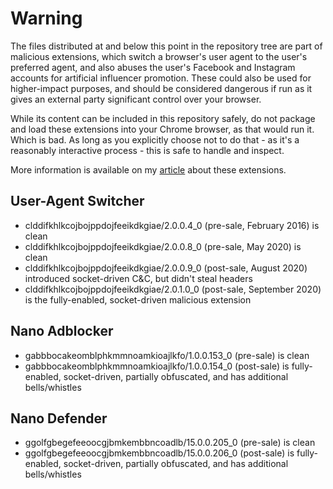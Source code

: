 # Warning

The files distributed at and below this point in the repository tree are part of malicious extensions, which switch a browser's user agent to the user's preferred agent, and also abuses the user's Facebook and Instagram accounts for artificial influencer promotion. These could also be used for higher-impact purposes, and should be considered dangerous if run as it gives an external party significant control over your browser.

While its content can be included in this repository safely, do not package and load these extensions into your Chrome browser, as that would run it. Which is bad. As long as you explicitly choose not to do that - as it's a reasonably interactive process - this is safe to handle and inspect.

More information is available on my [article](https://chris.partridge.tech/2020/extensions-the-next-generation-of-malware/) about these extensions.

## User-Agent Switcher

- clddifkhlkcojbojppdojfeeikdkgiae/2.0.0.4_0 (pre-sale, February 2016) is clean
- clddifkhlkcojbojppdojfeeikdkgiae/2.0.0.8_0 (pre-sale, May 2020) is clean
- clddifkhlkcojbojppdojfeeikdkgiae/2.0.0.9_0 (post-sale, August 2020) introduced socket-driven C&C, but didn't steal headers
- clddifkhlkcojbojppdojfeeikdkgiae/2.0.1.0_0 (post-sale, September 2020) is the fully-enabled, socket-driven malicious extension

## Nano Adblocker

- gabbbocakeomblphkmmnoamkioajlkfo/1.0.0.153_0 (pre-sale) is clean
- gabbbocakeomblphkmmnoamkioajlkfo/1.0.0.154_0 (post-sale) is fully-enabled, socket-driven, partially obfuscated, and has additional bells/whistles

## Nano Defender

- ggolfgbegefeeoocgjbmkembbncoadlb/15.0.0.205_0 (pre-sale) is clean
- ggolfgbegefeeoocgjbmkembbncoadlb/15.0.0.206_0 (post-sale) is fully-enabled, socket-driven, partially obfuscated, and has additional bells/whistles